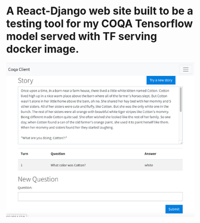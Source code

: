 # A React-Django web site built to be a testing tool for my COQA Tensorflow model served with TF serving docker image.

![Alt text](./ScreenShot.png?raw=true "screen shot for web page")
